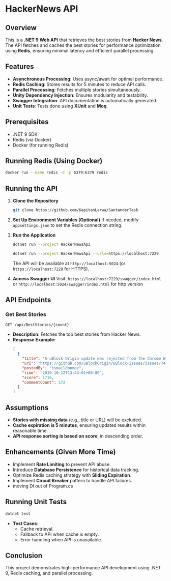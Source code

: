 # HackerNews API

## Overview
This is a **.NET 9 Web API** that retrieves the best stories from **Hacker News**. The API fetches and caches the best stories for performance optimization using **Redis**, ensuring minimal latency and efficient parallel processing.

## Features
- **Asynchronous Processing**: Uses async/await for optimal performance.
- **Redis Caching**: Stores results for 5 minutes to reduce API calls.
- **Parallel Processing**: Fetches multiple stories simultaneously.
- **Unity Dependency Injection**: Ensures modularity and testability.
- **Swagger Integration**: API documentation is automatically generated.
- **Unit Tests**: Tests done using **XUnit** and **Moq**.

## Prerequisites
- .NET 9 SDK
- Redis (via Docker)
- Docker (for running Redis)

## Running Redis (Using Docker)
```sh
docker run --name redis -d -p 6379:6379 redis
```

## Running the API
1. **Clone the Repository**
   ```sh
   git clone https://github.com/KapitanLarwa/SantanderTask
   ```

2. **Set Up Environment Variables (Optional)**
   If needed, modify `appsettings.json` to set the Redis connection string.

3. **Run the Application**
   ```sh
   dotnet run --project HackerNewsApi
   ```
   ```sh
   dotnet run --project HackerNewsApi --urls=https://localhost:7229   
   ```

   The API will be available at `http://localhost:5024` (or `https://localhost:7229` for HTTPS).

4. **Access Swagger UI**
   Visit: `https://localhost:7229/swagger/index.html` or `http://localhost:5024/swagger/index.html` for http version

## API Endpoints
### Get Best Stories
```
GET /api/BestStories/{count}
```
- **Description**: Fetches the top best stories from Hacker News.
- **Response Example:**
  ```json
  [
    {
      "title": "A uBlock Origin update was rejected from the Chrome Web Store",
      "uri": "https://github.com/uBlockOrigin/uBlock-issues/issues/745",
      "postedBy": "ismaildonmez",
      "time": "2019-10-12T13:43:01+00:00",
      "score": 1716,
      "commentCount": 572
    }
  ]
  ```

## Assumptions
- **Stories with missing data** (e.g., title or URL) will be excluded.
- **Cache expiration is 5 minutes**, ensuring updated results within reasonable time.
- **API response sorting is based on score**, in descending order.

## Enhancements (Given More Time)
- Implement **Rate Limiting** to prevent API abuse.
- Introduce **Database Persistence** for historical data tracking.
- Optimize Redis caching strategy with **Sliding Expiration**.
- Implement **Circuit Breaker** pattern to handle API failures.
- moving DI out of Program.cs

## Running Unit Tests
```sh
dotnet test
```
- **Test Cases**:
  - Cache retrieval.
  - Fallback to API when cache is empty.
  - Error handling when API is unavailable.

## Conclusion
This project demonstrates high-performance API development using .NET 9, Redis caching, and parallel processing.

